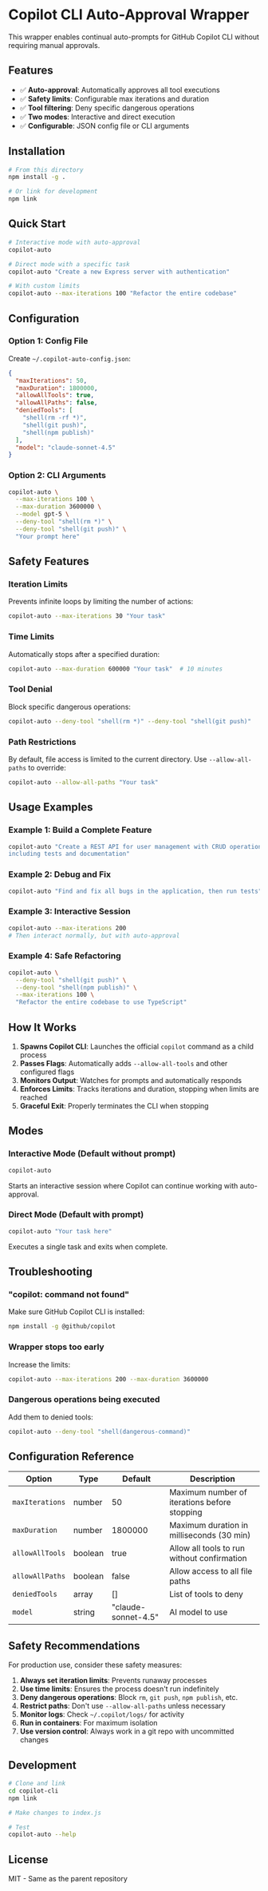 # Copilot CLI Auto-Approval Wrapper

This wrapper enables continual auto-prompts for GitHub Copilot CLI without requiring manual approvals.

## Features

- ✅ **Auto-approval**: Automatically approves all tool executions
- ✅ **Safety limits**: Configurable max iterations and duration
- ✅ **Tool filtering**: Deny specific dangerous operations
- ✅ **Two modes**: Interactive and direct execution
- ✅ **Configurable**: JSON config file or CLI arguments

## Installation

```bash
# From this directory
npm install -g .

# Or link for development
npm link
```

## Quick Start

```bash
# Interactive mode with auto-approval
copilot-auto

# Direct mode with a specific task
copilot-auto "Create a new Express server with authentication"

# With custom limits
copilot-auto --max-iterations 100 "Refactor the entire codebase"
```

## Configuration

### Option 1: Config File

Create `~/.copilot-auto-config.json`:

```json
{
  "maxIterations": 50,
  "maxDuration": 1800000,
  "allowAllTools": true,
  "allowAllPaths": false,
  "deniedTools": [
    "shell(rm -rf *)",
    "shell(git push)",
    "shell(npm publish)"
  ],
  "model": "claude-sonnet-4.5"
}
```

### Option 2: CLI Arguments

```bash
copilot-auto \
  --max-iterations 100 \
  --max-duration 3600000 \
  --model gpt-5 \
  --deny-tool "shell(rm *)" \
  --deny-tool "shell(git push)" \
  "Your prompt here"
```

## Safety Features

### Iteration Limits
Prevents infinite loops by limiting the number of actions:
```bash
copilot-auto --max-iterations 30 "Your task"
```

### Time Limits
Automatically stops after a specified duration:
```bash
copilot-auto --max-duration 600000 "Your task"  # 10 minutes
```

### Tool Denial
Block specific dangerous operations:
```bash
copilot-auto --deny-tool "shell(rm *)" --deny-tool "shell(git push)"
```

### Path Restrictions
By default, file access is limited to the current directory. Use `--allow-all-paths` to override:
```bash
copilot-auto --allow-all-paths "Your task"
```

## Usage Examples

### Example 1: Build a Complete Feature
```bash
copilot-auto "Create a REST API for user management with CRUD operations, \
including tests and documentation"
```

### Example 2: Debug and Fix
```bash
copilot-auto "Find and fix all bugs in the application, then run tests"
```

### Example 3: Interactive Session
```bash
copilot-auto --max-iterations 200
# Then interact normally, but with auto-approval
```

### Example 4: Safe Refactoring
```bash
copilot-auto \
  --deny-tool "shell(git push)" \
  --deny-tool "shell(npm publish)" \
  --max-iterations 100 \
  "Refactor the entire codebase to use TypeScript"
```

## How It Works

1. **Spawns Copilot CLI**: Launches the official `copilot` command as a child process
2. **Passes Flags**: Automatically adds `--allow-all-tools` and other configured flags
3. **Monitors Output**: Watches for prompts and automatically responds
4. **Enforces Limits**: Tracks iterations and duration, stopping when limits are reached
5. **Graceful Exit**: Properly terminates the CLI when stopping

## Modes

### Interactive Mode (Default without prompt)
```bash
copilot-auto
```
Starts an interactive session where Copilot can continue working with auto-approval.

### Direct Mode (Default with prompt)
```bash
copilot-auto "Your task here"
```
Executes a single task and exits when complete.

## Troubleshooting

### "copilot: command not found"
Make sure GitHub Copilot CLI is installed:
```bash
npm install -g @github/copilot
```

### Wrapper stops too early
Increase the limits:
```bash
copilot-auto --max-iterations 200 --max-duration 3600000
```

### Dangerous operations being executed
Add them to denied tools:
```bash
copilot-auto --deny-tool "shell(dangerous-command)"
```

## Configuration Reference

| Option | Type | Default | Description |
|--------|------|---------|-------------|
| `maxIterations` | number | 50 | Maximum number of iterations before stopping |
| `maxDuration` | number | 1800000 | Maximum duration in milliseconds (30 min) |
| `allowAllTools` | boolean | true | Allow all tools to run without confirmation |
| `allowAllPaths` | boolean | false | Allow access to all file paths |
| `deniedTools` | array | [] | List of tools to deny |
| `model` | string | "claude-sonnet-4.5" | AI model to use |

## Safety Recommendations

For production use, consider these safety measures:

1. **Always set iteration limits**: Prevents runaway processes
2. **Use time limits**: Ensures the process doesn't run indefinitely
3. **Deny dangerous operations**: Block `rm`, `git push`, `npm publish`, etc.
4. **Restrict paths**: Don't use `--allow-all-paths` unless necessary
5. **Monitor logs**: Check `~/.copilot/logs/` for activity
6. **Run in containers**: For maximum isolation
7. **Use version control**: Always work in a git repo with uncommitted changes

## Development

```bash
# Clone and link
cd copilot-cli
npm link

# Make changes to index.js

# Test
copilot-auto --help
```

## License

MIT - Same as the parent repository

